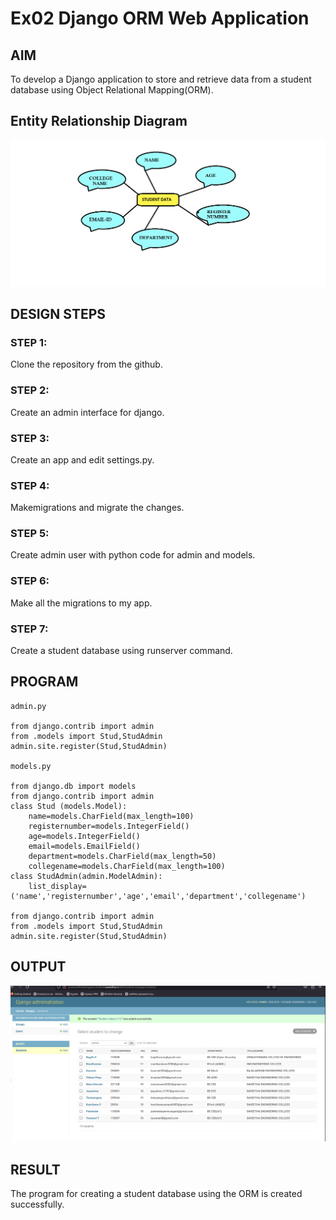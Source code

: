 # Ex02 Django ORM Web Application

## AIM
To develop a Django application to store and retrieve data from a student database using Object Relational Mapping(ORM).

## Entity Relationship Diagram

![OUTPUT](./data.png)
## DESIGN STEPS

### STEP 1:
Clone the repository from the github.

### STEP 2:
Create an admin interface for django.

### STEP 3:
Create an app and edit settings.py.

### STEP 4:
Makemigrations and migrate the changes.

### STEP 5:
Create admin user with python code for admin and models.

### STEP 6:
Make all the migrations to my app.

### STEP 7:
Create a student database using runserver command.

## PROGRAM
```
admin.py

from django.contrib import admin
from .models import Stud,StudAdmin
admin.site.register(Stud,StudAdmin)

models.py

from django.db import models
from django.contrib import admin
class Stud (models.Model):
    name=models.CharField(max_length=100)
    registernumber=models.IntegerField()
    age=models.IntegerField()
    email=models.EmailField()
    department=models.CharField(max_length=50)
    collegename=models.CharField(max_length=100)
class StudAdmin(admin.ModelAdmin):
    list_display=('name','registernumber','age','email','department','collegename')

from django.contrib import admin
from .models import Stud,StudAdmin
admin.site.register(Stud,StudAdmin)
```

## OUTPUT

![OUTPUT](./stu.png)
## RESULT

The program for creating a student database using the ORM is created successfully.